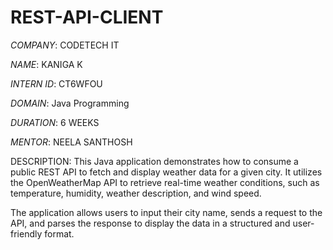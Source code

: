# REST-API-CLIENT

*COMPANY*: CODETECH IT

*NAME*: KANIGA K

*INTERN ID*: CT6WFOU

*DOMAIN*: Java Programming

*DURATION*: 6 WEEKS

*MENTOR*: NEELA SANTHOSH

DESCRIPTION: This Java application demonstrates how to consume a public REST API to fetch and display weather data for a given city. It utilizes the OpenWeatherMap API to retrieve real-time weather conditions, such as temperature, humidity, weather description, and wind speed.

The application allows users to input their city name, sends a request to the API, and parses the response to display the data in a structured and user-friendly format.

